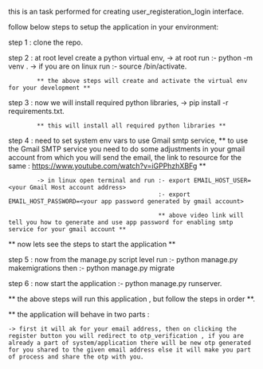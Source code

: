 this is an task performed for creating user_registeration_login interface.

follow below steps to setup the application in your environment:

step 1 : clone the repo.

step 2 : at root level create a python virtual env, 
            -> at root run :- python -m venv <name of your virtual environment>.
            -> if you are on linux run :- source <name of your virtual environment>/bin/activate.

            ** the above steps will create and activate the virtual env for your development **

step 3 : now we will install required python libraries,
            -> pip install -r requirements.txt.

            ** this will install all required python libraries **

step 4 : need to set system env vars to use Gmail smtp service,
            ** to use the Gmail SMTP service you need to do some adjustments in your gmail account from which you will send the email, the link to resource 
            for the same : https://www.youtube.com/watch?v=iGPPhzhXBFg **

            -> in linux open terminal and run :- export EMAIL_HOST_USER=<your Gmail Host account address> 
                                              :- export EMAIL_HOST_PASSWORD=<your app password generated by gmail account>

                                              ** above video link will tell you how to generate and use app password for enabling smtp service for your gmail account **
            
** now lets see the steps to start the application **

step 5 : now from the manage.py script level run :- python manage.py makemigrations
                                            then :- python manage.py migrate

step 6 : now start the application :- python manage.py runserver.


** the above steps will run this application , but follow the steps in order **.

** the application will behave in two parts :

    -> first it will ak for your email address, then on clicking the register button you will redirect to otp_verification , if you are already a part of system/application there will be new otp generated for you shared to the given email address else it will make you part of process and share the otp with you.

    
